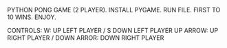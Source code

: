 PYTHON PONG GAME (2 PLAYER).
INSTALL PYGAME.
RUN FILE.
FIRST TO 10 WINS.
ENJOY.


CONTROLS: W: UP LEFT PLAYER / S DOWN LEFT PLAYER
          UP ARROW: UP RIGHT PLAYER / DOWN ARROR: DOWN RIGHT PLAYER
